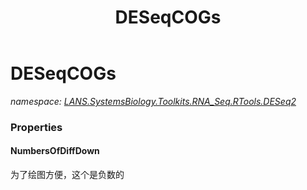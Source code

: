 ﻿---
title: DESeqCOGs
---

# DESeqCOGs
_namespace: [LANS.SystemsBiology.Toolkits.RNA_Seq.RTools.DESeq2](N-LANS.SystemsBiology.Toolkits.RNA_Seq.RTools.DESeq2.html)_






### Properties

#### NumbersOfDiffDown
为了绘图方便，这个是负数的
